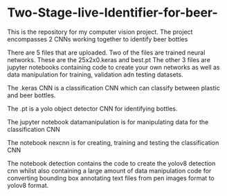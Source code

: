 # Two-Stage-live-Identifier-for-beer-
This is the repository for my computer vision project. The project encompasses 2 CNNs working together to identify beer bottles  

There are 5 files that are uploaded. Two of the files are trained neural networks. These are the 25x2x0.keras and best.pt The other 3 files are jupyter notebooks containing code to create your own networks as well as data manipulation for training, validation adn testing datasets. 

The .keras CNN is a classification CNN which can classify between plastic and beer bottles. 

The .pt is a yolo object detector CNN for identifying bottles. 

The jupyter notebook datamanipulation is for manipulating data for the classification CNN 

The notebook nexcnn is for creating, training and testing the classification CNN 

The notebook detection contains the code to create the yolov8 detection cnn whilst also containing a large amount of data manipulation code for converting bounding box annotating text files from pen images format to yolov8 format.

